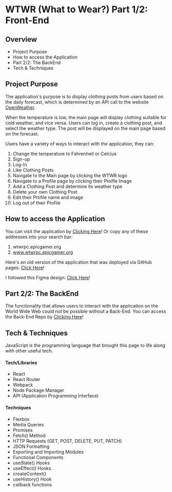 # WTWR (What to Wear?) Part 1/2: Front-End

## Overview

- Project Purpose
- How to access the Application
- Part 2/2: The BackEnd
- Tech & Techniques

## Project Purpose

The application's purpose is to display clothing posts from users based on the daily forecast, which is determined by an API call to the website [OpenWeather](https://openweathermap.org/).

When the temperature is low, the main page will display clothing suitable for cold weather, and vice versa. Users can log in, create a clothing post, and select the weather type. The post will be displayed on the main page based on the forecast.

Users have a variety of ways to interact with the application, they can:

1. Change the temperature to Fahrenheit or Celcius
1. Sign-up
1. Log-In
1. Like Clothing Posts
1. Navigate to the Main page by clicking the WTWR logo
1. Navigate to a Profile page by clicking their Proifle Image
1. Add a Clothing Post and determine its weather type
1. Delete your own Clothing Post
1. Edit their Profile name and image
1. Log out of their Profile

## How to access the Application

You can visit the application by [Clicking Here](www.wtwrpc.epicgamer.org)!
Or copy any of these addresses into your search bar:

1. wtwrpc.epicgamer.org
2. www.wtwrpc.epicgamer.org

Here's an old version of the application that was deployed via GitHub pages:
[Click Here](https://Freddy-PC.github.io/se_project_react)!

I followed this Figma design: [Click Here](https://www.figma.com/file/DTojSwldenF9UPKQZd6RRb/Sprint-10%3A-WTWR)!

## Part 2/2: The BackEnd

The functionality that allows users to interact with the application on the World Wide Web could not be possible without a Back-End.
You can access the Back-End Repo by [Clicking Here](https://github.com/Freddy-PC/se_project_express)!

## Tech & Techniques

JavaScript is the programming language that brought this page to life along with other useful tech.

#### Tech/Libraries

- React
- React Router
- Webpack
- Node Package Manager
- API (Application Programming Interface)

#### Techniques

- Flexbox
- Media Queries
- Promises
- Fetch() Method
- HTTP Requests (GET, POST, DELETE, PUT, PATCH)
- JSON Formatting
- Exporting and Importing Modules
- Functional Components
- useState() Hooks
- useEffect() Hooks
- createContext()
- useHistory() Hook
- callback functions
